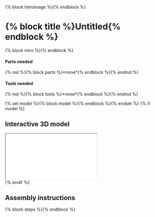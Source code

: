 {% block heroimage %}{% endblock %}

# {% block title %}Untitled{% endblock %}

{% block intro %}{% endblock %}

<div class="parts-tools">
  <div>
    <h4>Parts needed</h4>
    {% md %}{% block parts %}*none*{% endblock %}{% endmd %}
  </div>
  <div>
    <h4>Tools needed</h4>
    {% md %}{% block tools %}*none*{% endblock %}{% endmd %}
  </div>
</div>


{% set model %}{% block model %}{% endblock %}{% endset %}
{% if model %}
## Interactive 3D model
<div class="iris-container">
  <iframe src="{{ model }}"></iframe>
</div>
{% endif %}

## Assembly instructions

{% block steps %}{% endblock %}
